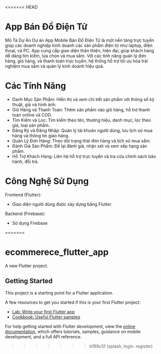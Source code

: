 <<<<<<< HEAD

# App Bán Đồ Điện Tử

Mô Tả Dự Án
Dự án App Mobile Bán Đồ Điện Tử là một nền tảng trực tuyến giúp các doanh nghiệp kinh doanh các sản phẩm điện tử như laptop, điện thoại, và PC. App cung cấp giao diện thân thiện, hiện đại, giúp khách hàng dễ dàng tìm kiếm, lựa chọn và mua sắm. Với các tính năng quản lý đơn hàng, giỏ hàng, và thanh toán trực tuyến, hệ thống hỗ trợ tối ưu hóa trải nghiệm mua sắm và quản lý kinh doanh hiệu quả.

# Các Tính Năng

- Danh Mục Sản Phẩm: Hiển thị và xem chi tiết sản phẩm với thông số kỹ thuật, giá và hình ảnh.
- Giỏ Hàng và Thanh Toán: Thêm sản phẩm vào giỏ hàng, hỗ trợ thanh toán online và COD.
- Tìm Kiếm và Lọc: Tìm kiếm theo tên, thương hiệu, danh mục; lọc theo giá, loại sản phẩm.
- Đăng Ký và Đăng Nhập: Quản lý tài khoản người dùng, lưu lịch sử mua hàng và thông tin giao hàng.
- Quản Lý Đơn Hàng: Theo dõi trạng thái đơn hàng và lịch sử mua sắm.
- Đánh Giá Sản Phẩm: Để lại đánh giá, nhận xét và xem xếp hạng sản phẩm.
- Hỗ Trợ Khách Hàng: Liên hệ hỗ trợ trực tuyến và tra cứu chính sách bảo hành, đổi trả.
  
# Công Nghệ Sử Dụng

Frontend (Flutter):

  - Giao diện người dùng được xây dựng bằng Flutter.

  

Backend (Firebase):

  - Sử dụng Firebase
  

=======
# ecommerece_flutter_app

A new Flutter project.

## Getting Started

This project is a starting point for a Flutter application.

A few resources to get you started if this is your first Flutter project:

- [Lab: Write your first Flutter app](https://docs.flutter.dev/get-started/codelab)
- [Cookbook: Useful Flutter samples](https://docs.flutter.dev/cookbook)

For help getting started with Flutter development, view the
[online documentation](https://docs.flutter.dev/), which offers tutorials,
samples, guidance on mobile development, and a full API reference.
>>>>>>> b199c5f (splash, login. register)
